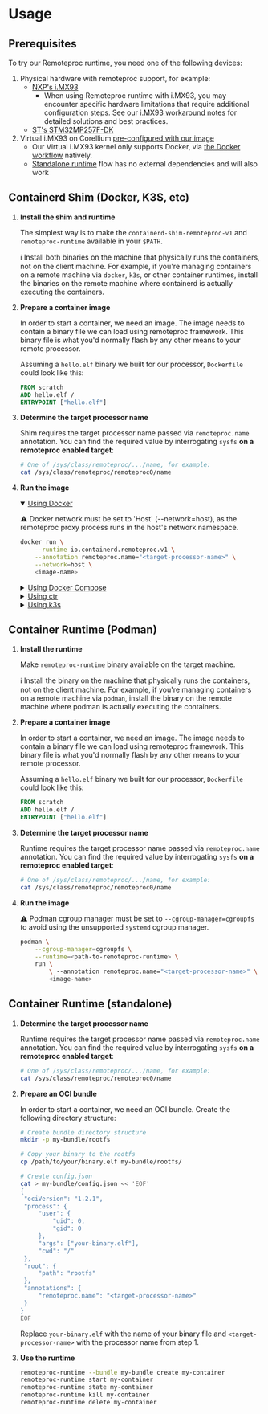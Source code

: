 # Usage

## Prerequisites

To try our Remoteproc runtime, you need one of the following devices:

1. Physical hardware with remoteproc support, for example:
   - [NXP's i.MX93](https://www.nxp.com/products/processors-and-microcontrollers/arm-processors/i-mx-applications-processors/i-mx-9-processors/i-mx-93-applications-processor-family-arm-cortex-a55-ml-acceleration-power-efficient-mpu:i.MX93)
     - When using Remoteproc runtime with i.MX93, you may encounter specific hardware limitations that require additional configuration steps. See our [i.MX93 workaround notes](IMX93_WORKAROUNDS.md) for detailed solutions and best practices.
   - [ST's STM32MP257F-DK](https://www.st.com/en/evaluation-tools/stm32mp257f-dk.html)
2. Virtual i.MX93 on Corellium [pre-configured with our image](./CORELLIUM_USAGE.md)
   - Our Virtual i.MX93 kernel only supports Docker, via [the Docker workflow](#using-docker) natively.
   - [Standalone runtime](#container-runtime-standalone) flow has no external dependencies and will also work

## Containerd Shim (Docker, K3S, etc)

1. **Install the shim and runtime**

   The simplest way is to make the `containerd-shim-remoteproc-v1` and `remoteproc-runtime` available in your `$PATH`.

   ℹ️ Install both binaries on the machine that physically runs the containers, not on the client machine. For example, if you're managing containers on a remote machine via `docker`, `k3s`, or other container runtimes, install the binaries on the remote machine where containerd is actually executing the containers.

1. **Prepare a container image**

   In order to start a container, we need an image. The image needs to contain a binary file we can load using remoteproc framework. This binary file is what you'd normally flash by any other means to your remote processor.

   Assuming a `hello.elf` binary we built for our processor, `Dockerfile` could look like this:

   ```Dockerfile
   FROM scratch
   ADD hello.elf /
   ENTRYPOINT ["hello.elf"]
   ```

1. **Determine the target processor name**

   Shim requires the target processor name passed via `remoteproc.name` annotation. You can find the required value by interrogating `sysfs` **on a remoteproc enabled target**:

   ```sh
   # One of /sys/class/remoteproc/.../name, for example:
   cat /sys/class/remoteproc/remoteproc0/name
   ```

1. **Run the image**

    <details open>
    <summary id="using-docker"><ins>Using Docker</ins></summary>

   ⚠️ Docker network must be set to 'Host' (--network=host), as the remoteproc proxy process runs in the host's network namespace.

   ```sh
   docker run \
       --runtime io.containerd.remoteproc.v1 \
       --annotation remoteproc.name="<target-processor-name>" \
       --network=host \
       <image-name>
   ```

   </details>

   <details>
   <summary><ins>Using Docker Compose</ins></summary>

   ```yaml
   services:
     hello:
       image: <image-name>
       runtime: io.containerd.remoteproc.v1
       annotations:
         remoteproc.name: <target-processor-name>
   ```

   And then

   ```sh
   docker compose up
   ```

   </details>

   <details>
   <summary><ins>Using ctr</ins></summary>

   ```sh
   ctr run \
       --runtime io.containerd.remoteproc.v1 \
       --annotation remoteproc.name="<target-processor-name>" \
       <image-name> <container-name>
   ```

   </details>

   <details>
   <summary><ins>Using k3s</ins></summary>

   Adjust [`k3s` configuration](https://rancher.com/docs/k3s/latest/en/advanced/#configuring-containerd) to add the new runtime:

   ```toml
   [plugins."io.containerd.grpc.v1.cri".containerd.runtimes.remoteproc]
     runtime_type = "io.containerd.remoteproc.v1"

     # `pod_annotations` is a list of annotatins that will be passed to both the pod sandbox, and container OCI annotations.
     # Details: https://raw.githubusercontent.com/containerd/containerd/main/docs/cri/config.md
     pod_annotations = ["remoteproc.name"]
   ```

   And register the runtime with `kubernetes`:

   ```bash
   sudo kubectl apply -f - <<'YAML'
   apiVersion: node.k8s.io/v1
   kind: RuntimeClass
   metadata:
       name: remoteproc
   handler: remoteproc
   YAML
   ```

   Finally, you can run a pod with the necessary annotation:

   ```sh
   kubectl apply -f - <<EOF
   kind: Pod
   apiVersion: v1
   metadata:
     name: demo-pod
     annotations:
       remoteproc.name: <target-processor-name>
   spec:
     runtimeClassName: remoteproc
     containers:
       - name: demo-app
         image: <image-name>
         imagePullPolicy: IfNotPresent
   EOF
   ```

   </details>

## Container Runtime (Podman)

1. **Install the runtime**

   Make `remoteproc-runtime` binary available on the target machine.

   ℹ️ Install the binary on the machine that physically runs the containers, not on the client machine. For example, if you're managing containers on a remote machine via `podman`, install the binary on the remote machine where podman is actually executing the containers.

1. **Prepare a container image**

   In order to start a container, we need an image. The image needs to contain a binary file we can load using remoteproc framework. This binary file is what you'd normally flash by any other means to your remote processor.

   Assuming a `hello.elf` binary we built for our processor, `Dockerfile` could look like this:

   ```Dockerfile
   FROM scratch
   ADD hello.elf /
   ENTRYPOINT ["hello.elf"]
   ```

1. **Determine the target processor name**

   Runtime requires the target processor name passed via `remoteproc.name` annotation. You can find the required value by interrogating `sysfs` **on a remoteproc enabled target**:

   ```sh
   # One of /sys/class/remoteproc/.../name, for example:
   cat /sys/class/remoteproc/remoteproc0/name
   ```

1. **Run the image**

   ⚠️ Podman cgroup manager must be set to `--cgroup-manager=cgroupfs` to avoid using the unsupported `systemd` cgroup manager.

   ```sh
   podman \
       --cgroup-manager=cgroupfs \
       --runtime=<path-to-remoteproc-runtime> \
       run \
           \ --annotation remoteproc.name="<target-processor-name>" \
           <image-name>
   ```

## Container Runtime (standalone)

1. **Determine the target processor name**

   Runtime requires the target processor name passed via `remoteproc.name` annotation. You can find the required value by interrogating `sysfs` **on a remoteproc enabled target**:

   ```sh
   # One of /sys/class/remoteproc/.../name, for example:
   cat /sys/class/remoteproc/remoteproc0/name
   ```

1. **Prepare an OCI bundle**

   In order to start a container, we need an OCI bundle. Create the following directory structure:

   ```bash
   # Create bundle directory structure
   mkdir -p my-bundle/rootfs

   # Copy your binary to the rootfs
   cp /path/to/your/binary.elf my-bundle/rootfs/

   # Create config.json
   cat > my-bundle/config.json << 'EOF'
   {
   	"ociVersion": "1.2.1",
   	"process": {
   		"user": {
   			"uid": 0,
   			"gid": 0
   		},
   		"args": ["your-binary.elf"],
   		"cwd": "/"
   	},
   	"root": {
   		"path": "rootfs"
   	},
   	"annotations": {
   		"remoteproc.name": "<target-processor-name>"
   	}
   }
   EOF
   ```

   Replace `your-binary.elf` with the name of your binary file and `<target-processor-name>` with the processor name from step 1.

1. **Use the runtime**

   ```bash
   remoteproc-runtime --bundle my-bundle create my-container
   remoteproc-runtime start my-container
   remoteproc-runtime state my-container
   remoteproc-runtime kill my-container
   remoteproc-runtime delete my-container
   ```
